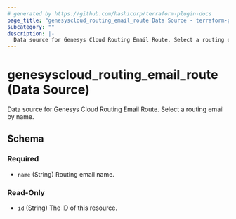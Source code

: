 ```yaml
---
# generated by https://github.com/hashicorp/terraform-plugin-docs
page_title: "genesyscloud_routing_email_route Data Source - terraform-provider-genesyscloud"
subcategory: ""
description: |-
  Data source for Genesys Cloud Routing Email Route. Select a routing email by name.
---
```


# genesyscloud_routing_email_route (Data Source)

Data source for Genesys Cloud Routing Email Route. Select a routing email by name.



<!-- schema generated by tfplugindocs -->
## Schema

### Required

- `name` (String) Routing email name.

### Read-Only

- `id` (String) The ID of this resource.
